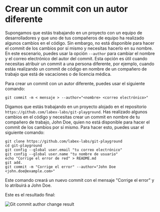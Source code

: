 # Crear un commit con un autor diferente

Supongamos que estás trabajando en un proyecto con un equipo de desarrolladores y que uno de tus compañeros de equipo ha realizado algunos cambios en el código. Sin embargo, no está disponible para hacer el commit de los cambios por sí mismo y necesitas hacerlo en su nombre. En este escenario, puedes usar la opción `--author` para cambiar el nombre y el correo electrónico del autor del commit. Esta opción es útil cuando necesitas atribuir un commit a una persona diferente, por ejemplo, cuando estás realizando un commit de código en nombre de un compañero de trabajo que está de vacaciones o de licencia médica.

Para crear un commit con un autor diferente, puedes usar el siguiente comando:

```shell
git commit -m < mensaje > --author="<nombre> <correo electrónico>"
```

Digamos que estás trabajando en un proyecto alojado en el repositorio `https://github.com/labex-labs/git-playground`. Has realizado algunos cambios en el código y necesitas crear un commit en nombre de tu compañero de trabajo, John Doe, quien no está disponible para hacer el commit de los cambios por sí mismo. Para hacer esto, puedes usar el siguiente comando:

```shell
git clone https://github.com/labex-labs/git-playground
cd git-playground
git config --global user.email "tu correo electrónico"
git config --global user.name "tu nombre de usuario"
echo "Corrige el error de red" > README.md
git add.
git commit -m "Corrige el error" --author="John Doe <john.doe@example.com>"
```

Este comando creará un nuevo commit con el mensaje "Corrige el error" y lo atribuirá a John Doe.

Este es el resultado final:

![Git commit author change result](../assets/challenge-commit-set-author-step1-1.png)
